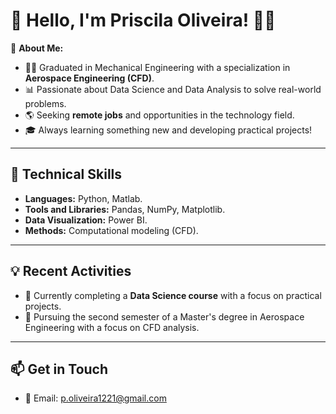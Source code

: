 # 🌟 Hello, I'm Priscila Oliveira! 👩‍💻  

🎯 **About Me:**  
- 👩‍🔬 Graduated in Mechanical Engineering with a specialization in **Aerospace Engineering (CFD)**.  
- 📊 Passionate about Data Science and Data Analysis to solve real-world problems.  
- 🌎 Seeking **remote jobs** and opportunities in the technology field.  
- 🎓 Always learning something new and developing practical projects!  

---  

## 🚀 **Technical Skills**  
- **Languages:** Python, Matlab.  
- **Tools and Libraries:** Pandas, NumPy, Matplotlib.  
- **Data Visualization:** Power BI.  
- **Methods:** Computational modeling (CFD).  

---  

## 💡 **Recent Activities**  
- 🌟 Currently completing a **Data Science course** with a focus on practical projects.  
- 💪 Pursuing the second semester of a Master's degree in Aerospace Engineering with a focus on CFD analysis.  

---  

## 📫 **Get in Touch**  
- 📩 Email: [p.oliveira1221@gmail.com](mailto:p.oliveira1221@gmail.com)  
